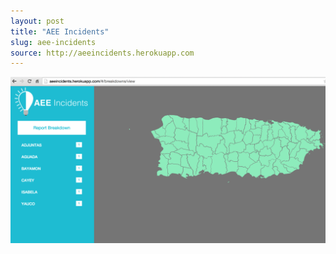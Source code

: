 ```yaml
---
layout: post
title: "AEE Incidents"
slug: aee-incidents
source: http://aeeincidents.herokuapp.com
---
```


<img src="/screenshots/aee-incidents.png">
